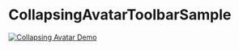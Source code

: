 # CollapsingAvatarToolbarSample

[![Collapsing Avatar Demo](https://i9.ytimg.com/vi/BA1y5opJ62Q/mq2.jpg?sqp=CITBot8F&rs=AOn4CLBVxApB56fndiSrYmZlaHVD872l5A)](https://youtu.be/BA1y5opJ62Q)
